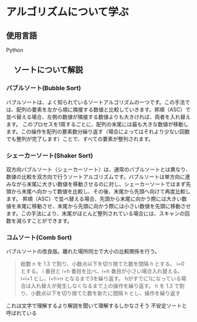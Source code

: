 # アルゴリズムについて学ぶ

## 使用言語

Python

## 　ソートについて解説

### バブルソート(Bubble Sort)

バブルソートは、よく知られているソートアルゴリズムの一つです。この手法では、配列の要素を左から順に隣接する数値と比較していきます。昇順（ASC）で並べ替える場合、左側の数値が隣接する数値よりも大きければ、両者を入れ替えます。
このプロセスを1周するごとに、配列の末尾には最も大きな数値が移動します。この操作を配列の要素数分繰り返す（場合によってはそれより少ない回数でも整列が完了します）ことで、すべての要素が整列されます。

### シェーカーソート(Shaker Sort)

双方向バブルソート（シェーカーソート）は、通常のバブルソートとは異なり、数値の比較を双方向で行うソートアルゴリズムです。バブルソートは単方向に進みながら末尾に大きい数値を移動させるのに対し、シェーカーソートではまず先頭から末尾へ向かって数値を比較し、その後、末尾から先頭へ向けて再度比較します。
昇順（ASC）で並べ替える場合、先頭から末尾に向かう際には大きい数値を末尾に移動させ、末尾から先頭に向かう際には小さい数値を先頭に移動させます。この手法により、末尾がほとんど整列されている場合には、スキャンの回数を減らすことができます。

### コムソート(Comb Sort)

バブルソートの改良版。離れた場所同士で大小の比較関係を行う。
> 総数 n を 1.3 で割り、小数点以下を切り捨てた数を間隔 h とする。
> i=0 とする。
> i 番目と i+h 番目を比べ、i+h 番目が小さい場合入れ替える。
> i=i+1 とし、i+h>n となるまで3を繰り返す。
> hがすでに1になっている場合は入れ替えが発生しなくなるまで上の操作を繰り返す。
> h を 1.3 で割り、小数点以下を切り捨てた数を新たに間隔 h とし、操作を繰り返す

これは文字で理解するより解説を聞いて理解するしかなさそう
不安定ソートと呼ばれている
